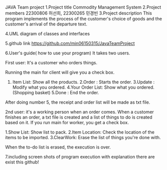 JAVA Team project
1.Project title 
  Commodity Management System
2.Project members 
  22300806 허선희, 22300265 민경빈
3.Project description 
  This program implements the process of the customer's choice of goods and the customer's arrival of the departure text.

4.UML diagram of classes and interfaces
 

5.github link 
  https://github.com/min06150315/JavaTeamProject

6.User's guide( how to use your program)
  It takes two users.
  
  First user: It's a customer who orders things.

  Running the main for client will give you a check box.
  1. Item List: Show all the products.
  2.Order : Starts the order.
  3.Update : Modify what you ordered.
  4.Your Order List: Show what you ordered. (Shopping basket)
  5.Done : End the order.

  After doing number 5, the receipt and order list will be made as txt file.

  2nd user: it's a working person when an order comes. When a customer finishes an order, a txt file is created and a list of things to do is created based on it.
  If you run main for worker, you get a check box.

  1.Show List: Show list to pack.
  2.Item Location: Check the location of the items to be imported.
  3.ClearWork: Erase the list of things you're done with.

  When the to-do list is erased, the execution is over.

7.including screen shots of program execution with explanation
	there are exist this github! 

